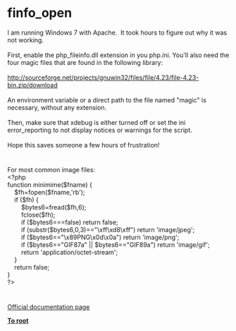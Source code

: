 # finfo_open




<div class="phpcode"><span class="html">
I am running Windows 7 with Apache.&#xA0; It took hours to figure out why it was not working.<br><br>First, enable the php_fileinfo.dll extension in you php.ini. You&apos;ll also need the four magic files that are found in the following library:<br><br><a href="http://sourceforge.net/projects/gnuwin32/files/file/4.23/file-4.23-bin.zip/download" rel="nofollow" target="_blank">http://sourceforge.net/projects/gnuwin32/files/file/4.23/file-4.23-bin.zip/download</a><br><br>An environment variable or a direct path to the file named &quot;magic&quot; is necessary, without any extension.&#xA0; <br><br>Then, make sure that xdebug is either turned off or set the ini error_reporting to not display notices or warnings for the script.<br><br>Hope this saves someone a few hours of frustration!</span>
</div>
  

#


<div class="phpcode"><span class="html">
For most common image files:<br><span class="default">&lt;?php<br></span><span class="keyword">function </span><span class="default">minimime</span><span class="keyword">(</span><span class="default">$fname</span><span class="keyword">) {<br>&#xA0; &#xA0; </span><span class="default">$fh</span><span class="keyword">=</span><span class="default">fopen</span><span class="keyword">(</span><span class="default">$fname</span><span class="keyword">,</span><span class="string">&apos;rb&apos;</span><span class="keyword">);<br>&#xA0; &#xA0; if (</span><span class="default">$fh</span><span class="keyword">) { <br>&#xA0; &#xA0; &#xA0; &#xA0; </span><span class="default">$bytes6</span><span class="keyword">=</span><span class="default">fread</span><span class="keyword">(</span><span class="default">$fh</span><span class="keyword">,</span><span class="default">6</span><span class="keyword">);<br>&#xA0; &#xA0; &#xA0; &#xA0; </span><span class="default">fclose</span><span class="keyword">(</span><span class="default">$fh</span><span class="keyword">); <br>&#xA0; &#xA0; &#xA0; &#xA0; if (</span><span class="default">$bytes6</span><span class="keyword">===</span><span class="default">false</span><span class="keyword">) return </span><span class="default">false</span><span class="keyword">;<br>&#xA0; &#xA0; &#xA0; &#xA0; if (</span><span class="default">substr</span><span class="keyword">(</span><span class="default">$bytes6</span><span class="keyword">,</span><span class="default">0</span><span class="keyword">,</span><span class="default">3</span><span class="keyword">)==</span><span class="string">&quot;\xff\xd8\xff&quot;</span><span class="keyword">) return </span><span class="string">&apos;image/jpeg&apos;</span><span class="keyword">;<br>&#xA0; &#xA0; &#xA0; &#xA0; if (</span><span class="default">$bytes6</span><span class="keyword">==</span><span class="string">&quot;\x89PNG\x0d\x0a&quot;</span><span class="keyword">) return </span><span class="string">&apos;image/png&apos;</span><span class="keyword">;<br>&#xA0; &#xA0; &#xA0; &#xA0; if (</span><span class="default">$bytes6</span><span class="keyword">==</span><span class="string">&quot;GIF87a&quot; </span><span class="keyword">|| </span><span class="default">$bytes6</span><span class="keyword">==</span><span class="string">&quot;GIF89a&quot;</span><span class="keyword">) return </span><span class="string">&apos;image/gif&apos;</span><span class="keyword">;<br>&#xA0; &#xA0; &#xA0; &#xA0; return </span><span class="string">&apos;application/octet-stream&apos;</span><span class="keyword">;<br>&#xA0; &#xA0; }<br>&#xA0; &#xA0; return </span><span class="default">false</span><span class="keyword">;<br>}<br></span><span class="default">?&gt;</span>
</span>
</div>
  

#

[Official documentation page](https://www.php.net/manual/en/function.finfo-open.php)

**[To root](/README.md)**